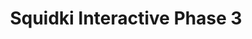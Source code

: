 ---
slug: squidki-interactive-phase-3
title: Squidki Interactive Phase 3
description: "Squidki Interactive Phase 3 is an exciting online game. Play for free directly in your browser!"
icon: /images/new_mods/Sprunki Interactive Phase 3.png
url: https://wowtbc.net/sprunkin/interactive-phase3/index.html
previewImage: /images/new_mods/Sprunki Interactive Phase 3.png
type: new mods

# SEO配置
seo:
  title: "Squidki Interactive Phase 3 - Play Free Online Game | Fun Browser Games"
  description: "Squidki Interactive Phase 3 - Play this fun online game for free in your browser. No download required!"
  ogImage: "/images/new_mods/Sprunki Interactive Phase 3.png"
  keywords: "squidki-interactive-phase-3, online game, browser game, free game, new mods game, play online"

videoUrls:
  - https://www.youtube.com/embed/example1
  - https://www.youtube.com/embed/example2

whyPlay:
  title: "Why Play Squidki Interactive Phase 3?"
  items:
    - "Immersive Gameplay: Squidki Interactive Phase 3 offers an engaging and immersive gaming experience that will keep you entertained for hours"
    - "Challenging Levels: Test your skills with increasingly difficult challenges and obstacles"
    - "Beautiful Graphics: Enjoy stunning visuals and smooth animations that bring the game world to life"
    - "Regular Updates: New content and features are added regularly to keep the game fresh and exciting"
    - "Free to Play: Experience all the fun without spending a penny"
    - "Community Features: Connect with other players, share strategies, and compete for high scores"
    - "Cross-Platform: Play on any device with a web browser, no downloads required"

features:
  title: "Key Features of Squidki Interactive Phase 3"
  image: "/images/new_mods/Sprunki Interactive Phase 3.png"
  items:
    - "Intuitive Controls: Easy to learn controls make Squidki Interactive Phase 3 accessible for players of all skill levels"
    - "Multiple Game Modes: Enjoy various gameplay options that provide different challenges and experiences"
    - "Character Customization: Personalize your gaming experience with unique characters and items"
    - "Achievement System: Complete special tasks to earn rewards and recognition"
    - "Leaderboards: Compete with players worldwide and see who can achieve the highest scores"

characteristics:
  title: "Game Characteristics"
  image: "/images/new_mods/Sprunki Interactive Phase 3.png"
  items:
    - "Genre: New mods game with elements of strategy and skill"
    - "Difficulty: Suitable for both casual gamers and those seeking a challenge"
    - "Play Time: Quick sessions or extended gameplay, depending on your preference"
    - "Art Style: Vibrant and engaging visuals that enhance the gaming experience"
    - "Sound Design: Immersive audio that complements the gameplay perfectly"

info: "Squidki Interactive Phase 3 is an exciting online game that offers players a unique and engaging gaming experience. With its intuitive controls, stunning visuals, and challenging gameplay, Squidki Interactive Phase 3 provides hours of entertainment for players of all ages and skill levels. Whether you're looking for a quick gaming session during a break or an extended play session, Squidki Interactive Phase 3 delivers an immersive experience that will keep you coming back for more. The game features multiple levels of increasing difficulty, ensuring that players are constantly challenged as they progress. With regular updates adding new content and features, Squidki Interactive Phase 3 remains fresh and exciting, providing endless entertainment options for its growing community of players."

howToPlayIntro: "Welcome to Squidki Interactive Phase 3! This guide will walk you through the basics and help you master the game. Whether you're a beginner or looking to improve your skills, these tips and instructions will enhance your gaming experience."

howToPlaySteps:
  - title: "Getting Started"
    description: "Begin your Squidki Interactive Phase 3 adventure by familiarizing yourself with the controls. Use your keyboard or mouse to navigate through the game interface. The tutorial will guide you through the basic mechanics and help you understand the objectives."
  - title: "Understanding the Objectives"
    description: "In Squidki Interactive Phase 3, your main goal is to progress through levels by completing specific objectives. Each level presents unique challenges that require different strategies and approaches."
  - title: "Mastering the Controls"
    description: "Practice using the controls to improve your precision and reaction time. Squidki Interactive Phase 3 requires quick reflexes and strategic thinking to overcome obstacles and defeat opponents."
  - title: "Utilizing Power-ups"
    description: "Collect power-ups throughout the game to enhance your abilities and overcome difficult challenges. Each power-up offers unique advantages that can be crucial for success."
  - title: "Developing Strategies"
    description: "As you progress in Squidki Interactive Phase 3, develop effective strategies for different scenarios. Analyze patterns, anticipate challenges, and adapt your approach to maximize your performance."

faq:
  title: "Frequently Asked Questions about Squidki Interactive Phase 3"
  items:
    - question: "Is Squidki Interactive Phase 3 free to play?"
      answer: "Yes, Squidki Interactive Phase 3 is completely free to play directly in your web browser. No downloads or purchases are required to enjoy the full game experience."
    - question: "Can I play Squidki Interactive Phase 3 on mobile devices?"
      answer: "Yes, Squidki Interactive Phase 3 is optimized for both desktop and mobile play. You can enjoy the game on any device with a web browser and internet connection."
    - question: "Are there any in-game purchases?"
      answer: "While Squidki Interactive Phase 3 is free to play, there may be optional in-game purchases available for cosmetic items or additional features that don't affect core gameplay."
    - question: "How often is Squidki Interactive Phase 3 updated?"
      answer: "The developers regularly update Squidki Interactive Phase 3 with new content, features, and improvements based on player feedback and game performance."
    - question: "Can I play Squidki Interactive Phase 3 offline?"
      answer: "Currently, Squidki Interactive Phase 3 requires an internet connection to play as it's a browser-based online game."
    - question: "Is Squidki Interactive Phase 3 suitable for children?"
      answer: "Yes, Squidki Interactive Phase 3 is designed to be family-friendly and suitable for players of all ages."
    - question: "How do I report bugs or issues?"
      answer: "If you encounter any problems while playing Squidki Interactive Phase 3, you can report them through the game's support page or contact the developers directly through their website."
    - question: "Still Have Questions?"
      answer: "If you have additional questions about Squidki Interactive Phase 3 that aren't covered in this FAQ, please visit our support center or contact our customer service team for assistance."
---